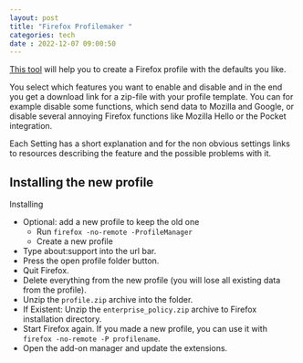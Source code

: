```yaml
---
layout: post
title: "Firefox Profilemaker " 
categories: tech
date : 2022-12-07 09:00:50
---
```


[This tool](https://ffprofile.com/#start) will help you to create a Firefox profile with the defaults you like.

You select which features you want to enable and disable and in the end you get a download link for a zip-file with your profile template. You can for example disable some functions, which send data to Mozilla and Google, or disable several annoying Firefox functions like Mozilla Hello or the Pocket integration.

Each Setting has a short explanation and for the non obvious settings links to resources describing the feature and the possible problems with it. 

## Installing the new profile
Installing

- Optional: add a new profile to keep the old one
    - Run `firefox -no-remote -ProfileManager`
    - Create a new profile
- Type about:support into the url bar.
- Press the open profile folder button.
- Quit Firefox.
- Delete everything from the new profile (you will lose all existing data from the profile).
- Unzip the `profile.zip` archive into the folder.
- If Existent: Unzip the `enterprise_policy.zip` archive to Firefox installation directory.
- Start Firefox again. If you made a new profile, you can use it with `firefox -no-remote -P profilename`.
- Open the add-on manager and update the extensions.
